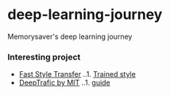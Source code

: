 # deep-learning-journey
Memorysaver's deep learning journey


### Interesting project
- [Fast Style Transfer](https://github.com/lengstrom/fast-style-transfer)
..1. [Trained style](https://github.com/lengstrom/fast-style-transfer/tree/master/examples/style)
- [DeepTrafic by MIT](https://selfdrivingcars.mit.edu/deeptrafficjs/)
..1. [guide](https://selfdrivingcars.mit.edu/deeptraffic/)
